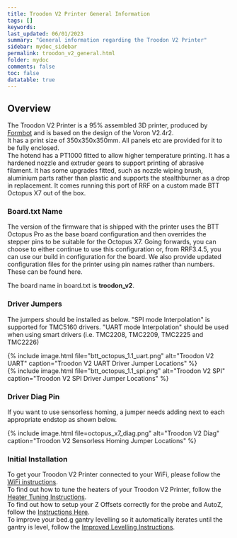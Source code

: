 ```yaml
---
title: Troodon V2 Printer General Information
tags: []
keywords: 
last_updated: 06/01/2023
summary: "General information regarding the Troodon V2 Printer"
sidebar: mydoc_sidebar
permalink: troodon_v2_general.html
folder: mydoc
comments: false
toc: false
datatable: true
---
```


## Overview

The Troodon V2 Printer is a 95% assembled 3D printer, produced by [Formbot](https://www.formbot3d.com/products/troodon-20-pre-assembled-fully-enclosed-corexy-3d-printer) and is based on the design of the Voron V2.4r2.  
It has a print size of 350x350x350mm. All panels etc are provided for it to be fully enclosed.  
The hotend has a PT1000 fitted to allow higher temperature printing. It has a hardened nozzle and extruder gears to support printing of abrasive filament.
It has some upgrades fitted, such as nozzle wiping brush, aluminium parts rather than plastic and supports the stealthburner as a drop in replacement.
It comes running this port of RRF on a custom made BTT Octopus X7 out of the box.

### Board.txt Name

The version of the firmware that is shipped with the printer uses the BTT Octopus Pro as the base board configuration and then overrides the stepper pins to be suitable for the Octopus X7. Going forwards, you can choose to either continue to use this configuration or, from RRF3.4.5, you can use our build in configuration for the board. We also provide updated configuration files for the printer using pin names rather than numbers. These can be found here.

The board name in board.txt is **troodon_v2**.

### Driver Jumpers

The jumpers should be installed as below. "SPI mode Interpolation" is supported for TMC5160 drivers. "UART mode Interpolation" should be used when using smart drivers (i.e. TMC2208, TMC2209, TMC2225 and TMC2226)

{% include image.html file="btt_octopus_1.1_uart.png" alt="Troodon V2 UART" caption="Troodon V2 UART Driver Jumper Locations" %}  
{% include image.html file="btt_octopus_1.1_spi.png" alt="Troodon V2 SPI" caption="Troodon V2 SPI Driver Jumper Locations" %}  

### Driver Diag Pin

If you want to use sensorless homing, a jumper needs adding next to each appropriate endstop as shown below.

{% include image.html file=octopus_x7_diag.png" alt="Troodon V2 Diag" caption="Troodon V2 Sensorless Homing Jumper Locations" %}

### Initial Installation

To get your Troodon V2 Printer connected to your WiFi, please follow the [WiFi instructions](troodon_v2_connected_wifi_8266.html).  
To find out how to tune the heaters of your Troodon V2 Printer, follow the [Heater Tuning Instructions](troodon_v2_heater_tuning.html).  
To find out how to setup your Z Offsets correctly for the probe and AutoZ, follow the [Instructions Here](troodon_v2_zoffsets.html).  
To improve your bed.g gantry levelling so it automatically iterates until the gantry is level, follow the [Improved Levelling Instructions](troodon_v2_improved_bed.html).  